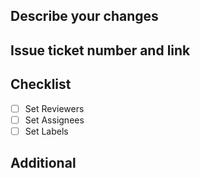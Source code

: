 ## Describe your changes

## Issue ticket number and link

## Checklist
- [ ] Set Reviewers
- [ ] Set Assignees
- [ ] Set Labels

## Additional